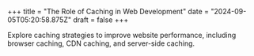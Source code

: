 +++
title = "The Role of Caching in Web Development"
date = "2024-09-05T05:20:58.875Z"
draft = false
+++

Explore caching strategies to improve website performance, including browser caching, CDN caching, and server-side caching.
        
